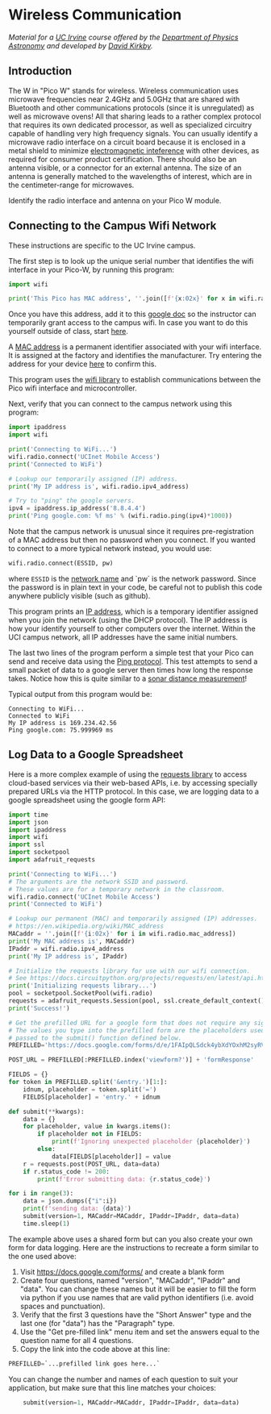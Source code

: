# Wireless Communication

*Material for a [UC Irvine](https://uci.edu/) course offered by the [Department of Physics Astronomy](https://www.physics.uci.edu/) and developed by [David Kirkby](https://faculty.sites.uci.edu/dkirkby/).*

## Introduction

The W in "Pico W" stands for wireless.  Wireless communication uses microwave frequencies near 2.4GHz and 5.0GHz that are shared with Bluetooth and other communications protocols (since it is unregulated) as well as microwave ovens!  All that sharing leads to a rather complex protocol that requires its own dedicated processor, as well as specialized circuitry capable of handling very high frequency signals.  You can usually identify a microwave radio interface on a circuit board because it is enclosed in a metal shield to minimize [electromagnetic inteference](https://en.wikipedia.org/wiki/Electromagnetic_interference) with other devices, as required for consumer product certification. There should also be an antenna visible, or a connector for an external antenna. The size of an antenna is generally matched to the wavelengths of interest, which are in the centimeter-range for microwaves.

Identify the radio interface and antenna on your Pico W module.

## Connecting to the Campus Wifi Network

These instructions are specific to the UC Irvine campus.

The first step is to look up the unique serial number that identifies the wifi interface in your Pico-W, by running this program:
```python
import wifi

print('This Pico has MAC address', ''.join([f'{x:02x}' for x in wifi.radio.mac_address]))
```
Once you have this address, add it to this [google doc](https://docs.google.com/document/d/1SInJS43dUKPVPPTKneOm0zg-gH_mzby6MhSexpALxpM/edit?usp=sharing) so the instructor can temporarily grant access to the campus wifi. In case you want to do this yourself outside of class, start [here](https://mobileaccess.oit.uci.edu/registration/).

A [MAC address](https://en.wikipedia.org/wiki/MAC_address) is a permanent identifier associated with your wifi interface.
It is assigned at the factory and identifies the manufacturer. Try entering the address for your device [here](https://maclookup.app/search) to confirm this.

This program uses the [wifi library](https://docs.circuitpython.org/en/latest/shared-bindings/wifi/index.html) to establish communications between the Pico wifi interface and microcontroller.

Next, verify that you can connect to the campus network using this program:
```python
import ipaddress
import wifi

print('Connecting to WiFi...')
wifi.radio.connect('UCInet Mobile Access')
print('Connected to WiFi')

# Lookup our temporarily assigned (IP) address.
print('My IP address is', wifi.radio.ipv4_address)

# Try to "ping" the google servers.
ipv4 = ipaddress.ip_address('8.8.4.4')
print('Ping google.com: %f ms' % (wifi.radio.ping(ipv4)*1000))
```

Note that the campus network is unusual since it requires pre-registration of a MAC address but then no password when you connect. If you wanted to connect to a more typical network instead, you would use:
```python
wifi.radio.connect(ESSID, pw)
```
where `ESSID` is the [network name](https://en.wikipedia.org/wiki/Service_set_(802.11_network)#SSID) and `pw` is the network password. Since the password is in plain text in your code, be careful not to publish this code anywhere publicly visible (such as github).

This program prints an [IP address](https://en.wikipedia.org/wiki/IP_address), which is a temporary identifier assigned when you join the network (using the DHCP protocol). The IP address is how your identify yourself to other computers over the internet. Within the UCI campus network, all IP addresses have the same initial numbers.

The last two lines of the program perform a simple test that your Pico can send and receive data using the [Ping protocol](https://en.wikipedia.org/wiki/Ping_(networking_utility)).  This test attempts to send a small packet of data to a google server then times how long the response takes. Notice how this is quite similar to a [sonar distance measurement](sonar.md)!

Typical output from this program would be:
```
Connecting to WiFi...
Connected to WiFi
My IP address is 169.234.42.56
Ping google.com: 75.999969 ms
```

## Log Data to a Google Spreadsheet

Here is a more complex example of using the [requests library](https://docs.circuitpython.org/projects/requests/en/latest/api.html) to access cloud-based services via their web-based APIs, i.e. by accessing specially prepared URLs via the HTTP protocol. In this case, we are logging data to a google spreadsheet using the google form API:
```python
import time
import json
import ipaddress
import wifi
import ssl
import socketpool
import adafruit_requests

print('Connecting to WiFi...')
# The arguments are the network SSID and password.
# These values are for a temporary network in the classroom.
wifi.radio.connect('UCInet Mobile Access')
print('Connected to WiFi')

# Lookup our permanent (MAC) and temporarily assigned (IP) addresses.
# https://en.wikipedia.org/wiki/MAC_address
MACaddr = ''.join([f'{i:02x}' for i in wifi.radio.mac_address])
print('My MAC address is', MACaddr)
IPaddr = wifi.radio.ipv4_address
print('My IP address is', IPaddr)

# Initialize the requests library for use with our wifi connection.
# See https://docs.circuitpython.org/projects/requests/en/latest/api.html
print('Initializing requests library...')
pool = socketpool.SocketPool(wifi.radio)
requests = adafruit_requests.Session(pool, ssl.create_default_context())
print('Success!')

# Get the prefilled URL for a google form that does not require any sign in or authentication.
# The values you type into the prefilled form are the placeholders used to identify each value
# passed to the submit() function defined below.
PREFILLED='https://docs.google.com/forms/d/e/1FAIpQLSdck4ybXdYOxhM2syRVQpQcQ8GBuTcWGCFtdxDDxNZ7QivJmw/viewform?usp=pp_url&entry.744442955=version&entry.954313297=MACaddr&entry.678802473=IPaddr&entry.824900847=data'

POST_URL = PREFILLED[:PREFILLED.index('viewform?')] + 'formResponse'

FIELDS = {}
for token in PREFILLED.split('&entry.')[1:]:
    idnum, placeholder = token.split('=')
    FIELDS[placeholder] = 'entry.' + idnum

def submit(**kwargs):
    data = {}
    for placeholder, value in kwargs.items():
        if placeholder not in FIELDS:
            print(f'Ignoring unexpected placeholder {placeholder}')
        else:
            data[FIELDS[placeholder]] = value
    r = requests.post(POST_URL, data=data)
    if r.status_code != 200:
        print(f'Error submitting data: {r.status_code}')

for i in range(3):
    data = json.dumps({"i":i})
    print(f'sending data: {data}')
    submit(version=1, MACaddr=MACaddr, IPaddr=IPaddr, data=data)
    time.sleep(1)
```

The example above uses a shared form but can you also create your own form for data logging. Here are the instructions to recreate a form similar to the one used above:
 1. Visit https://docs.google.com/forms/ and create a blank form
 2. Create four questions, named "version", "MACaddr", "IPaddr" and "data". You can change these names but it will be easier to fill the form via python if you use names that are valid python identifiers (i.e. avoid spaces and punctuation).
 3. Verify that the first 3 questions have the "Short Answer" type and the last one (for "data") has the "Paragraph" type.
 4. Use the "Get pre-filled link" menu item and set the answers equal to the question name for all 4 questions.
 5. Copy the link into the code above at this line:
 ```python
 PREFILLED=`...prefilled link goes here...`
 ```

You can change the number and names of each question to suit your application, but make sure that this line matches your choices:
```python
    submit(version=1, MACaddr=MACaddr, IPaddr=IPaddr, data=data)
```
